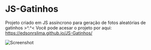 # JS-Gatinhos
Projeto criado em JS assíncrono para geração de fotos aleatórias de gatinhos >^.^&lt; 
Você pode acesar o projeto por aqui: https://edsonrslima.github.io/JS-Gatinhos/

![Screenshot](Gif-Gatineos.gif)

